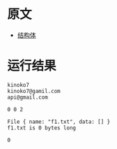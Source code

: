 # 原文
- [结构体](https://course.rs/basic/compound-type/struct.html)

# 运行结果
~~~shell
kinoko7
kinoko7@gamil.com
api@gmail.com

0 0 2

File { name: "f1.txt", data: [] }
f1.txt is 0 bytes long

0
~~~